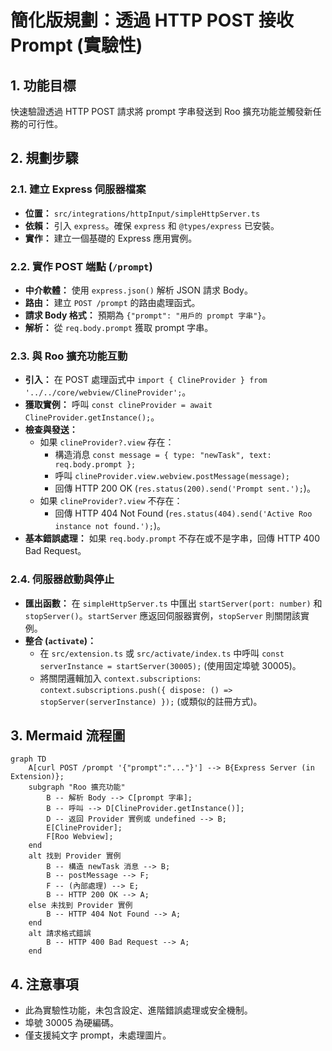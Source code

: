 # 簡化版規劃：透過 HTTP POST 接收 Prompt (實驗性)

## 1. 功能目標

快速驗證透過 HTTP POST 請求將 prompt 字串發送到 Roo 擴充功能並觸發新任務的可行性。

## 2. 規劃步驟

### 2.1. 建立 Express 伺服器檔案

- **位置：** `src/integrations/httpInput/simpleHttpServer.ts`
- **依賴：** 引入 `express`。確保 `express` 和 `@types/express` 已安裝。
- **實作：** 建立一個基礎的 Express 應用實例。

### 2.2. 實作 POST 端點 (`/prompt`)

- **中介軟體：** 使用 `express.json()` 解析 JSON 請求 Body。
- **路由：** 建立 `POST /prompt` 的路由處理函式。
- **請求 Body 格式：** 預期為 `{"prompt": "用戶的 prompt 字串"}`。
- **解析：** 從 `req.body.prompt` 獲取 prompt 字串。

### 2.3. 與 Roo 擴充功能互動

- **引入：** 在 POST 處理函式中 `import { ClineProvider } from '../../core/webview/ClineProvider';`。
- **獲取實例：** 呼叫 `const clineProvider = await ClineProvider.getInstance();`。
- **檢查與發送：**
    - 如果 `clineProvider?.view` 存在：
        - 構造消息 `const message = { type: "newTask", text: req.body.prompt };`
        - 呼叫 `clineProvider.view.webview.postMessage(message);`
        - 回傳 HTTP 200 OK (`res.status(200).send('Prompt sent.');`)。
    - 如果 `clineProvider?.view` 不存在：
        - 回傳 HTTP 404 Not Found (`res.status(404).send('Active Roo instance not found.');`)。
- **基本錯誤處理：** 如果 `req.body.prompt` 不存在或不是字串，回傳 HTTP 400 Bad Request。

### 2.4. 伺服器啟動與停止

- **匯出函數：** 在 `simpleHttpServer.ts` 中匯出 `startServer(port: number)` 和 `stopServer()`。`startServer` 應返回伺服器實例，`stopServer` 則關閉該實例。
- **整合 (`activate`)：**
    - 在 `src/extension.ts` 或 `src/activate/index.ts` 中呼叫 `const serverInstance = startServer(30005);` (使用固定埠號 30005)。
    - 將關閉邏輯加入 `context.subscriptions`: `context.subscriptions.push({ dispose: () => stopServer(serverInstance) });` (或類似的註冊方式)。

## 3. Mermaid 流程圖

```mermaid
graph TD
    A[curl POST /prompt '{"prompt":"..."}'] --> B{Express Server (in Extension)};
    subgraph "Roo 擴充功能"
        B -- 解析 Body --> C[prompt 字串];
        B -- 呼叫 --> D[ClineProvider.getInstance()];
        D -- 返回 Provider 實例或 undefined --> B;
        E[ClineProvider];
        F[Roo Webview];
    end
    alt 找到 Provider 實例
        B -- 構造 newTask 消息 --> B;
        B -- postMessage --> F;
        F -- (內部處理) --> E;
        B -- HTTP 200 OK --> A;
    else 未找到 Provider 實例
        B -- HTTP 404 Not Found --> A;
    end
    alt 請求格式錯誤
        B -- HTTP 400 Bad Request --> A;
    end
```

## 4. 注意事項

- 此為實驗性功能，未包含設定、進階錯誤處理或安全機制。
- 埠號 30005 為硬編碼。
- 僅支援純文字 prompt，未處理圖片。
